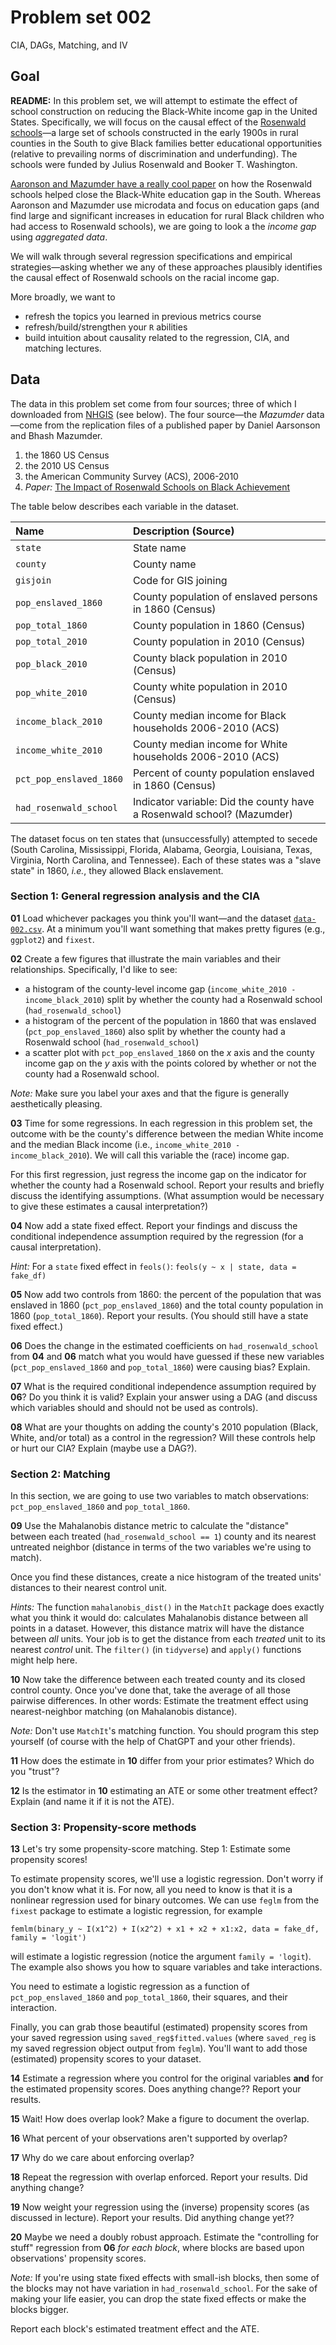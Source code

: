 # Problem set 002

CIA, DAGs, Matching, and IV

## Goal

**README:** In this problem set, we will attempt to estimate the effect of school construction on reducing the Black-White income gap in the United States. Specifically, we will focus on the causal effect of the [Rosenwald schools](https://en.wikipedia.org/wiki/Rosenwald_School)—a large set of schools constructed in the early 1900s in rural counties in the South to give Black families better educational opportunities (relative to prevailing norms of discrimination and underfunding). The schools were funded by Julius Rosenwald and Booker T. Washington. 

[Aaronson and Mazumder have a really cool paper](https://www.jstor.org/stable/pdf/10.1086/662962.pdf) on how the Rosenwald schools helped close the Black-White education gap in the South. Whereas Aaronson and Mazumder use microdata and focus on education gaps (and find large and significant increases in education for rural Black children who had access to Rosenwald schools), we are going to look a the *income gap* using *aggregated data*.

We will walk through several regression specifications and empirical strategies—asking whether we any of these approaches plausibly identifies the causal effect of Rosenwald schools on the racial income gap.

More broadly, we want to 

- refresh the topics you learned in previous metrics course
- refresh/build/strengthen your `R` abilities
- build intuition about causality related to the regression, CIA, and matching lectures.

## Data

The data in this problem set come from four sources; three of which I downloaded from [NHGIS](https://nhgis.org) (see below). The four source—the *Mazumder* data—come from the replication files of a published paper by Daniel Aarsonson and Bhash Mazumder.

1. the 1860 US Census
2. the 2010 US Census
3. the American Community Survey (ACS), 2006-2010
4. *Paper:* [The Impact of Rosenwald Schools on Black Achievement](https://www.journals.uchicago.edu/doi/full/10.1086/662962)

The table below describes each variable in the dataset.

| Name | Description (Source) |
|:---|:---|
| `state` | State name |
| `county` | County name |
| `gisjoin` | Code for GIS joining |
| `pop_enslaved_1860` | County population of enslaved persons in 1860 (Census) |
| `pop_total_1860` | County population in 1860 (Census) |
| `pop_total_2010` | County population in 2010 (Census) |
| `pop_black_2010` | County black population in 2010 (Census) |
| `pop_white_2010` | County white population in 2010 (Census) |
| `income_black_2010` | County median income for Black households 2006-2010 (ACS) |
| `income_white_2010` | County median income for White households 2006-2010 (ACS) |
| `pct_pop_enslaved_1860` | Percent of county population enslaved in 1860 (Census) |
| `had_rosenwald_school` | Indicator variable: Did the county have a Rosenwald school? (Mazumder) |

The dataset focus on ten states that (unsuccessfully) attempted to secede (South Carolina, Mississippi, Florida, Alabama, Georgia, Louisiana, Texas, Virginia, North Carolina, and Tennessee). Each of these states was a "slave state" in 1860, *i.e.*, they allowed Black enslavement.

### Section 1: General regression analysis and the CIA

**01** Load whichever packages you think you'll want—and the dataset [`data-002.csv`](https://raw.githack.com/edrubin/EC607S23/master/problem-sets/002/data-002.csv). At a minimum you'll want something that makes pretty figures (e.g., `ggplot2`) and `fixest`.

**02** Create a few figures that illustrate the main variables and their relationships. Specifically, I'd like to see:

- a histogram of the county-level income gap (`income_white_2010 - income_black_2010`) split by whether the county had a Rosenwald school (`had_rosenwald_school`)
- a histogram of the percent of the population in 1860 that was enslaved (`pct_pop_enslaved_1860`) also split by whether the county had a Rosenwald school (`had_rosenwald_school`)
- a scatter plot with `pct_pop_enslaved_1860` on the *x* axis and the county income gap on the *y* axis with the points colored by whether or not the county had a Rosenwald school.

*Note:* Make sure you label your axes and that the figure is generally aesthetically pleasing.

**03** Time for some regressions. In each regression in this problem set, the outcome with be the county's difference between the median White income and the median Black income (i.e., `income_white_2010 - income_black_2010`). We will call this variable the (race) income gap.

For this first regression, just regress the income gap on the indicator for whether the county had a Rosenwald school. Report your results and briefly discuss the identifying assumptions. (What assumption would be necessary to give these estimates a causal interpretation?)

**04** Now add a state fixed effect. Report your findings and discuss the conditional independence assumption required by the regression (for a causal interpretation).

*Hint:* For a `state` fixed effect in `feols()`: `feols(y ~ x | state, data = fake_df)`

**05** Now add two controls from 1860: the percent of the population that was enslaved in 1860 (`pct_pop_enslaved_1860`) and the total county population in 1860 (`pop_total_1860`). Report your results. (You should still have a state fixed effect.)

**06** Does the change in the estimated coefficients on `had_rosenwald_school` from **04** and **06** match what you would have guessed if these new variables (`pct_pop_enslaved_1860` and `pop_total_1860`) were causing bias? Explain.

**07** What is the required conditional independence assumption required by **06**? Do you think it is valid? Explain your answer using a DAG (and discuss which variables should and should not be used as controls).

**08** What are your thoughts on adding the county's 2010 population (Black, White, and/or total) as a control in the regression? Will these controls help or hurt our CIA? Explain (maybe use a DAG?).

### Section 2: Matching

In this section, we are going to use two variables to match observations: `pct_pop_enslaved_1860` and `pop_total_1860`.

**09**  Use the Mahalanobis distance metric to calculate the "distance" between each treated (`had_rosenwald_school == 1`) county and its nearest untreated neighbor (distance in terms of the two variables we're using to match).

Once you find these distances, create a nice histogram of the treated units' distances to their nearest control unit.

*Hints:* The function `mahalanobis_dist()` in the `MatchIt` package does exactly what you think it would do: calculates Mahalanobis distance between all points in a dataset. However, this distance matrix will have the distance between *all* units. Your job is to get the distance from each *treated* unit to its nearest *control* unit. The `filter()` (in `tidyverse`) and `apply()` functions might help here.

**10** Now take the difference between each treated county and its closed control county. Once you've done that, take the average of all those pairwise differences. In other words: Estimate the treatment effect using nearest-neighbor matching (on Mahalanobis distance).

*Note:* Don't use `MatchIt`'s matching function. You should program this step yourself (of course with the help of ChatGPT and your other friends).

**11** How does the estimate in **10** differ from your prior estimates? Which do you "trust"?

**12** Is the estimator in **10** estimating an ATE or some other treatment effect? Explain (and name it if it is not the ATE).

### Section 3: Propensity-score methods

**13** Let's try some propensity-score matching. Step 1: Estimate some propensity scores!

To estimate propensity scores, we'll use a logistic regression. Don't worry if you don't know what it is. For now, all you need to know is that it is a nonlinear regression used for binary outcomes. We can use `feglm` from the `fixest` package to estimate a logistic regression, for example

`femlm(binary_y ~ I(x1^2) + I(x2^2) + x1 + x2 + x1:x2, data = fake_df, family = 'logit')`

will estimate a logistic regression (notice the argument `family = 'logit`). The example also shows you how to square variables and take interactions.

You need to estimate a logistic regression as a function of `pct_pop_enslaved_1860` and `pop_total_1860`, their squares, and their interaction. 

Finally, you can grab those beautiful (estimated) propensity scores from your saved regression using `saved_reg$fitted.values` (where `saved_reg` is my saved regression object output from `feglm`). You'll want to add those (estimated) propensity scores to your dataset.

**14** Estimate a regression where you control for the original variables **and** for the estimated propensity scores. Does anything change?? Report your results.

**15** Wait! How does overlap look? Make a figure to document the overlap.

**16** What percent of your observations aren't supported by overlap?

**17** Why do we care about enforcing overlap?

**18** Repeat the regression with overlap enforced. Report your results. Did anything change?

**19** Now weight your regression using the (inverse) propensity scores (as discussed in lecture). Report your results. Did anything change yet??

**20** Maybe we need a doubly robust approach. Estimate the "controlling for stuff" regression from **06** *for each block*, where blocks are based upon observations' propensity scores.

*Note:* If you're using state fixed effects with small-ish blocks, then some of the blocks may not have variation in `had_rosenwald_school`. For the sake of making your life easier, you can drop the state fixed effects or make the blocks bigger.

Report each block's estimated treatment effect and the ATE.

